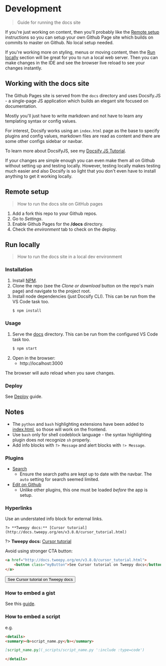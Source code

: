 # Development
> Guide for running the docs site


If you're just working on content, then you'll probably like the [Remote setup](#remote-setup) instructions so you can setup your own Github Page site which builds on commits to master on Github. No local setup needed.

If you're working more on styling, menus or moving content, then the [Run locally](#run-locally) section will be great for you to run a local web server. Then you can make changes in the IDE and see the browser live reload to see your changes instantly.


## Working with the docs site

The Github Pages site is served from the `docs` directory and uses Docsify.JS - a single-page JS application which builds an elegant site focused on documentation.

Mostly you'll just have to write markdown and not have to learn any templating syntax or config values.

For interest, Docsify works using an `index.html` page as the base to specify plugins and config values, markdown files are read as content and there are some other configs sidebar or navbar.

To learn more about DocsifyJS, see my [Docsify JS Tutorial](https://github.com/MichaelCurrin/docsify-js-tutorial).

If your changes are simple enough you can even make them all on Github without setting up and testing locally. However, testing locally makes testing much easier and also Docsify is so light that you don't even have to install anything to get it working locally.


## Remote setup
> How to run the docs site on GitHub pages

<!-- TODO use gist instead -->

1. Add a fork this repo to your Github repos.
2. Go to _Settings_.
3. Enable Github Pages for the **/docs** directory.
4. Check the _environment_ tab to check on the deploy.


## Run locally
> How to run the docs site in a local dev environment

<!-- TODO use gist instead -->

### Installation

1. Install [NPM](https://npmjs.com/).
2. Clone the repo (see the _Clone or download_ button on the repo's main page) and navigate to the project root.
3. Install node dependencies (just Docsify CLI). This can be run from the VS Code task too.
    ```sh
    $ npm install
    ```


### Usage

1. Serve the [docs](/docs) directory. This can be run from the configured VS Code task too.
    ```sh
    $ npm start
    ```
2. Open in the browser:
    - http://localhost:3000

The browser will auto reload when you save changes.

### Deploy

See [Deploy](/deploy.md) guide.


## Notes

- The `python` and `bash` highlighting extensions have been added to [index.html](/docs/index.html), so those will work on the frontend.
- Use `bash` only for shell codeblock language - the syntax highlighting plugin does not recognize `sh` properly.
- Add info blocks with `?> Message` and alert blocks with `!> Message`.


### Plugins

- [Search](https://docsify.now.sh/plugins?id=full-text-search)
    - Ensure the search paths are kept up to date with the navbar. The `auto` setting for search seemed limited.
- [Edit on Github](https://github.com/njleonzhang/docsify-edit-on-github)
    - Unlike other plugins, this one must be loaded *before* the app is setup.


### Hyperlinks

Use an understated info block for external links.

```
?> **Tweepy docs:** [Cursor tutorial](http://docs.tweepy.org/en/v3.8.0/cursor_tutorial.html)
```

?> **Tweepy docs:** [Cursor tutorial](http://docs.tweepy.org/en/v3.8.0/cursor_tutorial.html)


Avoid using stronger CTA button:

```html
<a href="http://docs.tweepy.org/en/v3.8.0/cursor_tutorial.html">
    <button class="myButton">See Cursor tutorial on Tweepy docs</button>
</a>
```

<a href="http://docs.tweepy.org/en/v3.8.0/cursor_tutorial.html">
    <button class="myButton">See Cursor tutorial on Tweepy docs</button>
</a>


### How to embed a gist

See this [guide](https://gist.github.com/MichaelCurrin/c2bece08f27c4277001f123898d16a7c).


### How to embed a script

e.g.

```markdown
<details>
<summary><b>script_name.py</b></summary>

[script_name.py](_scripts/script_name.py ':include :type=code')

</details>
```
